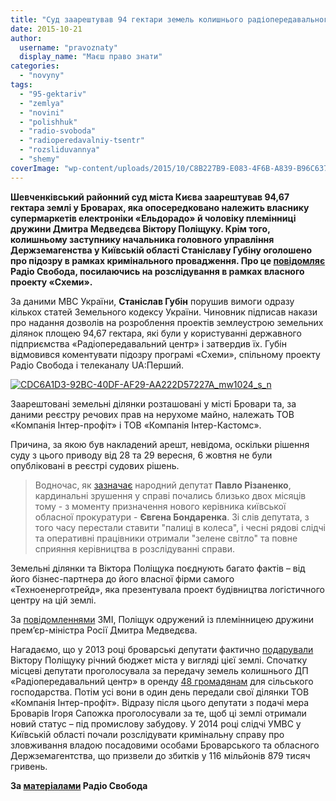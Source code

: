 ```yaml
---
title: "Суд заарештував 94 гектари земель колишнього радіопередавального центру у Броварах"
date: 2015-10-21
author: 
  username: "pravoznaty"
  display_name: "Маєш право знати"
categories: 
  - "novyny"
tags: 
  - "95-gektariv"
  - "zemlya"
  - "novini"
  - "polishhuk"
  - "radio-svoboda"
  - "radioperedavalniy-tsentr"
  - "rozsliduvannya"
  - "shemy"
coverImage: "wp-content/uploads/2015/10/C8B227B9-E083-4F6B-A839-B96C6370450B_mw1024_s_n.jpg"
---
```


**Шевченківський районний суд міста Києва заарештував 94,67 гектара землі у Броварах, яка опосередковано належить власнику супермаркетів електроніки «Ельдорадо» й чоловіку племінниці дружини Дмитра Медведєва Віктору Поліщуку. Крім того, колишньому заступнику начальника головного управління Держземагенства у Київській області Станіславу Губіну оголошено про підозру в рамках кримінального провадження. Про це [повідомляє](https://www.radiosvoboda.org/content/news/27318262.html) Радіо Свобода, посилаючись на розслідування в рамках власного проекту «Схеми».**

За даними МВС України, **Станіслав Губін** порушив вимоги одразу кількох статей Земельного кодексу України. Чиновник підписав накази про надання дозволів на розроблення проектів землеустрою земельних ділянок площею 94,67 гектара, які були у користуванні державного підприємства «Радіопередавальний центр» і затвердив їх. Губін відмовився коментувати підозру програмі «Схеми», спільному проекту Радіо Свобода і телеканалу UA:Перший.

[![CDC6A1D3-92BC-40DF-AF29-AA222D57227A_mw1024_s_n](https://mpz.brovary.org/wp-content/uploads/2015/10/CDC6A1D3-92BC-40DF-AF29-AA222D57227A_mw1024_s_n.jpg)](https://mpz.brovary.org/wp-content/uploads/2015/10/CDC6A1D3-92BC-40DF-AF29-AA222D57227A_mw1024_s_n.jpg)

Заарештовані земельні ділянки розташовані у місті Бровари та, за даними реєстру речових прав на нерухоме майно, належать ТОВ «Компанія Інтер-профіт» і ТОВ «Компанія Інтер-Кастомс».

Причина, за якою був накладений арешт, невідома, оскільки рішення суду з цього приводу від 28 та 29 вересня, 6 жовтня не були опубліковані в реєстрі судових рішень.

> Водночас, як [зазначає](https://www.facebook.com/groups/brovary/permalink/1123855147644450/) народний депутат **Павло Різаненко**, кардинальні зрушення у справі почались близько двох місяців тому - з моменту призначення нового керівника київської обласної прокуратури - **Євгена Бондаренка**. Зі слів депутата, з того часу перестали ставити "палиці в колеса", і чесні рядові слідчі та оперативні працівники отримали "зелене світло" та повне сприяння керівництва в розслідуванні справи.

Земельні ділянки та Віктора Поліщука поєднують багато фактів – від його бізнес-партнера до його власної фірми самого «Техноенерготрейд», яка презентувала проект будівництва логістичного центру на цій землі.

За [повідомленнями](https://espreso.tv/article/2015/04/14/simeyni_zvyazky_dmytra_medvedyeva_v_ukrayini) ЗМІ, Поліщук одружений із племінницею дружини прем’єр-міністра Росії Дмитра Медведєва.

Нагадаємо, що у 2013 році броварські депутати фактично [подарували](https://mpz.brovary.org/24tv-miskrada-brovariv-podaruvala-95-gektariv-silgospzemel/) Віктору Поліщуку річний бюджет міста у вигляді цієї землі. Спочатку місцеві депутати проголосувала за передачу земель колишнього ДП «Радіопередавальний центр» в оренду [48 громадянам](https://mpz.brovary.org/rik-radio-abo-zemli-groshi-dva-sudi-brovarska-tragikomediya-na-dvi-diyi/) для сільського господарства. Потім усі вони в один день передали свої ділянки ТОВ «Компанія Інтер-профіт». Відразу після цього депутати з подачі мера Броварів Ігоря Сапожка проголосували за те, щоб ці землі отримали новий статус – під промислову забудову. У 2014 році слідчі УМВС у Київській області почали розслідувати кримінальну справу про зловживання владою посадовими особами Броварського та обласного Держземагентства, що призвели до збитків у 116 мільйонів 879 тисяч гривень.

**За [матеріалами](https://www.radiosvoboda.org/content/news/27318262.html) Радіо Свобода**
